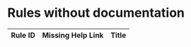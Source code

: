 # Rules without documentation

Rule ID | Missing Help Link | Title |
--------|-------------------|-------|
